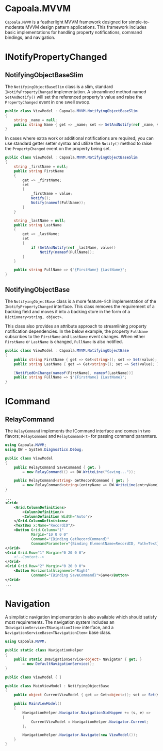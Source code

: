 # Capoala.MVVM
`Capoala.MVVM` is a featherlight MVVM framework designed for simple-to-moderate MVVM design pattern applications. This framework includes basic implementations for handling property notifications, command bindings, and navigation.

# INotifyPropertyChanged
## NotifyingObjectBaseSlim
The `NotifyingObjectBaseSlim` class is a slim, standard `INotifyPropertyChanged` implementation. A streamlined method named `SetAndNotify()` will set the referenced property's value and raise the `PropertyChanged` event in one swell swoop.
```csharp
public class ViewModel : Capoala.MVVM.NotifyingObjectBaseSlim
{
    string _name = null;
    public string Name { get => _name; set => SetAndNotify(ref _name, value); }
}
```
In cases where extra work or additional notifications are required, you can use standard getter setter syntax and utilize the `Notify()` method to raise the `PropertyChanged` event on the property being set.
```csharp
public class ViewModel : Capoala.MVVM.NotifyingObjectBaseSlim
{
    string _firstName = null;
    public string FirstName
    {
        get => _firstName;
        set
        {
            _firstName = value;
            Notify();
            Notify(nameof(FullName));
        }
    }

    string _lastName = null;
    public string LastName
    {
        get => _lastName;
        set
        {
            if (SetAndNotify(ref _lastName, value))
                Notify(nameof(FullName));
        }
    }

    public string FullName => $"{FirstName} {LastName}";
}
```
## NotifyingObjectBase
The `NotifyingObjectBase` class is a more feature-rich implementation of the `INotifyPropertyChanged` interface. This class removes the requirement of a backing field and moves it into a backing store in the form of a `Dictionary<string, object>`. 

This class also provides an attribute approach to streamlining property notification dependencies. In the below example, the property `FullName` subscribes to the `FirstName` and `LastName` event changes. When either `FirstName` or `LastName` is changed, `FullName` is also notified.
```csharp
public class ViewModel : Capoala.MVVM.NotifyingObjectBase
{
    public string FirstName { get => Get<string>(); set => Set(value); }
    public string LastName { get => Get<string>(); set => Set(value); }

    [NotifiedOnChange(nameof(FirstName), nameof(LastName))]
    public string FullName => $"{FirstName} {LastName}";
}
```

# ICommand
## RelayCommand
The `RelayCommand` implements the ICommand interface and comes in two flavors; `RelayCommand` and `RelayCommand<T>` for passing command paramters.

```csharp
using Capoala.MVVM;
using DW = System.Diagnostics.Debug;

public class ViewModel
{
    public RelayCommand SaveCommand { get; } 
        = new RelayCommand(() => DW.WriteLine("Saving..."));

    public RelayCommand<string> GetRecordCommand { get; } 
        = new RelayCommand<string>(entryName => DW.WriteLine(entryName));
}
```
```xml
...
<Grid>
    <Grid.ColumnDefinitions>
        <ColumnDefinition/>
        <ColumnDefinition Width="Auto"/>
    </Grid.ColumnDefinitions>
    <TextBox x:Name="RecordID"/>
    <Button Grid.Column="1" 
            Margin="10 0 0 0" 
            Command="{Binding GetRecordCommand}" 
            CommandParameter="{Binding ElementName=RecordID, Path=Text}">Retreive</Button>
</Grid>
<Grid Grid.Row="1" Margin="0 20 0 0">
    <!--Content-->
</Grid>
<Grid Grid.Row="2" Margin="0 20 0 0">
    <Button HorizontalAlignment="Right" 
            Command="{Binding SaveCommand}">Save</Button>
</Grid>
...
```

# Navigation
A simplistic navigation implementation is also available which should satisfy most requirements. The navigation system includes an `INavigationService<TNavigationItem>` interface, and a `NavigationServiceBase<TNavigationItem>` base class.

```csharp
using Capoala.MVVM;

public static class NavigationHelper
{
    public static INavigationService<object> Navigator { get; } 
        = new DefaultNavigationService();
}

public class ViewModel { }

public class MainViewModel : NotifyingObjectBase
{
    public object CurrentViewModel { get => Get<object>(); set => Set(value); }

    public MainViewModel()
    {
        NavigationHelper.Navigator.NavigationDidHappen += (s, e) =>
        {
            CurrentViewModel = NavigationHelper.Navigator.Current;
        };

        NavigationHelper.Navigator.Navigate(new ViewModel());
    }
}
```